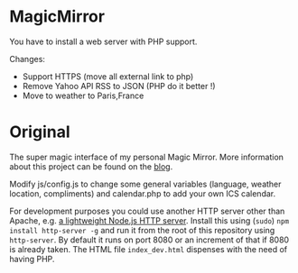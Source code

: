 MagicMirror
===========

You have to install a web server with PHP support.

Changes:
 * Support HTTPS (move all external link to php)
 * Remove Yahoo API RSS to JSON (PHP do it better !)
 * Move to weather to Paris,France

Original
========
The super magic interface of my personal Magic Mirror. More information about this project can be found on the [blog](http://michaelteeuw.nl/tagged/magicmirror).

Modify js/config.js to change some general variables (language, weather location, compliments) and calendar.php to add your own ICS calendar.

For development purposes you could use another HTTP server other than Apache, e.g. [a lightweight Node.js HTTP server](https://github.com/nodeapps/http-server).
Install this using (```sudo```) ```npm install http-server -g``` and run it from the root of this repository using ```http-server```.
By default it runs on port 8080 or an increment of that if 8080 is already taken.
The HTML file ```index_dev.html``` dispenses with the need of having PHP.

